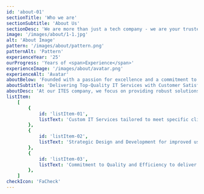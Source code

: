 ```yaml
---
id: 'about-01'
sectionTitle: 'Who we are'
sectionSubtitle: 'About Us'
sectionDesc: 'We are more than just a tech company - we are your trusted partners in innovation and growth. With expertise spanning software development, app creation, and digital marketing, we specialize in delivering tailor-made solutions that empower businesses to thrive in the digital age.'
image: '/images/about/1-1.jpg'
alt: 'About Image'
pattern: '/images/about/pattern.png'
patternAlt: 'Pattern'
experienceYear: '25'
ourProgress: 'Years of <span>Experience</span>'
experienceImage: '/images/about/avatar.png'
experienceAlt: 'Avatar'
aboutBelow: 'Founded with a passion for excellence and a commitment to innovation, our team of dedicated professionals works tirelessly to craft technologies that are not only cutting-edge but also user-centric. From startups to enterprises, we help organizations transform their ideas into impactful digital experiences.<br><br>Join us on a journey where technology meets creativity, and lets shape the future of your business together.'
aboutSubtitle: 'Delivering Top-Quality IT Services with Customer Satisfaction at the Core'
aboutDesc: 'At our ITES company, we focus on providing robust solutions that streamline processes and elevate client satisfaction. Our expertise lies in leveraging technology to drive operational efficiency and satisfaction. We recognize that building and refining digital solutions may be challenging, but we prioritize seamless functionality, strategic design, and user experience.'
listItem:
    [
        {
            id: 'listItem-01',
            listText: 'Custom IT Services tailored to meet specific client needs, ensuring a unique fit for each business',
        },
        {
            id: 'listItem-02',
            listText: 'Strategic Design and Development for improved usability and enhanced digital engagement.',
        },
        {
            id: 'listItem-03',
            listText: 'Commitment to Quality and Efficiency to deliver reliable, optimized services that meet industry standards.',
        },
    ]
checkIcon: 'FaCheck'
---
```

